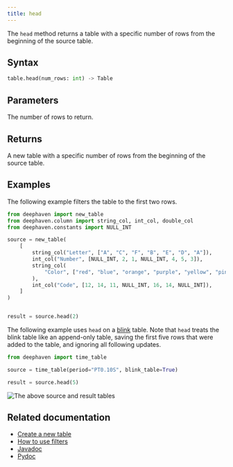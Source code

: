 ```yaml
---
title: head
---
```


The `head` method returns a table with a specific number of rows from the beginning of the source table.

## Syntax

```python syntax
table.head(num_rows: int) -> Table
```

## Parameters

<ParamTable>
<Param name="num_rows" type="int">

The number of rows to return.

</Param>
</ParamTable>

## Returns

A new table with a specific number of rows from the beginning of the source table.

## Examples

The following example filters the table to the first two rows.

```python order=source,result
from deephaven import new_table
from deephaven.column import string_col, int_col, double_col
from deephaven.constants import NULL_INT

source = new_table(
    [
        string_col("Letter", ["A", "C", "F", "B", "E", "D", "A"]),
        int_col("Number", [NULL_INT, 2, 1, NULL_INT, 4, 5, 3]),
        string_col(
            "Color", ["red", "blue", "orange", "purple", "yellow", "pink", "blue"]
        ),
        int_col("Code", [12, 14, 11, NULL_INT, 16, 14, NULL_INT]),
    ]
)


result = source.head(2)
```

The following example uses `head` on a [blink](../../../conceptual/table-types.md#specialization-3-blink) table. Note that `head` treats the blink table like an append-only table, saving the first five rows that were added to the table, and ignoring all following updates.

```python order=null
from deephaven import time_table

source = time_table(period="PT0.10S", blink_table=True)

result = source.head(5)
```

![The above `source` and `result` tables](../../../assets/reference/table-operations/head_blink.gif)

## Related documentation

- [Create a new table](../../../how-to-guides/new-and-empty-table.md#new_table)
- [How to use filters](../../../how-to-guides/use-filters.md)
- [Javadoc](https://deephaven.io/core/javadoc/io/deephaven/api/TableOperations.html#head(long))
- [Pydoc](/core/pydoc/code/deephaven.table.html#deephaven.table.Table.head)
